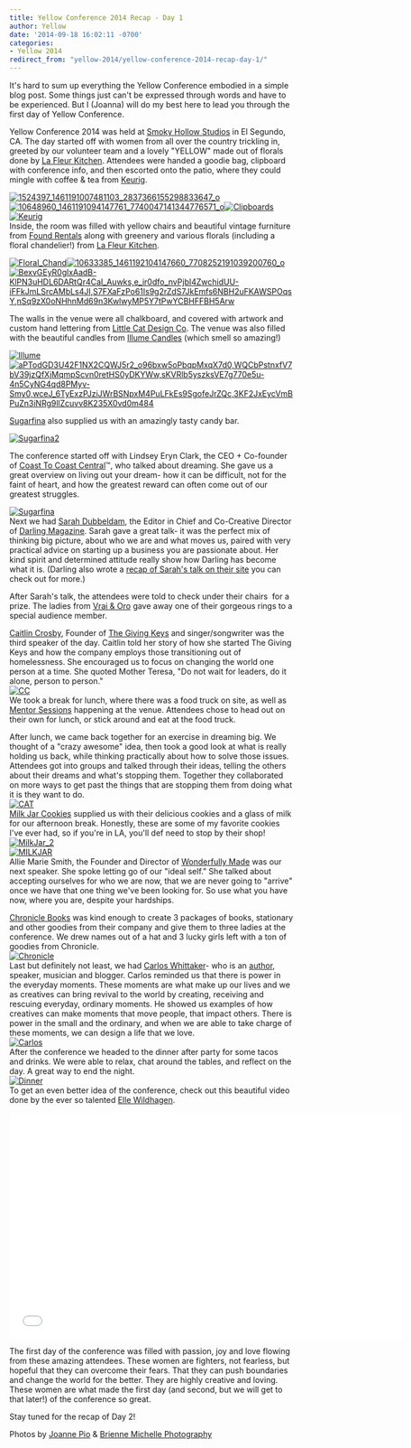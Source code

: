```yaml
---
title: Yellow Conference 2014 Recap - Day 1
author: Yellow
date: '2014-09-18 16:02:11 -0700'
categories:
- Yellow 2014
redirect_from: "yellow-2014/yellow-conference-2014-recap-day-1/"
---
```


It's hard to sum up everything the Yellow Conference embodied in a simple blog post. Some things just can't be expressed through words and have to be experienced. But I (Joanna) will do my best here to lead you through the first day of Yellow Conference.

Yellow Conference 2014 was held at [Smoky Hollow Studios](http://www.smokyhollowstudios.com/) in El Segundo, CA. The day started off with women from all over the country trickling in, greeted by our volunteer team and a lovely "YELLOW" made out of florals done by [La Fleur Kitchen](http://www.lafleurkitchen.com/). Attendees were handed a goodie bag, clipboard with conference info, and then escorted onto the patio, where they could mingle with coffee & tea from [Keurig](http://keurig.com/).

[![1524397_1461191007481103_2837366155298833647_o](https://yellow-blog-images.imgix.net/2014/09/1524397_1461191007481103_2837366155298833647_o.jpg)](https://yellow-blog-images.imgix.net/2014/09/1524397_1461191007481103_2837366155298833647_o.jpg) [![10648960_1461191094147761_7740047141344776571_o](https://yellow-blog-images.imgix.net/2014/09/10648960_1461191094147761_7740047141344776571_o.jpg)](https://yellow-blog-images.imgix.net/2014/09/10648960_1461191094147761_7740047141344776571_o.jpg)[![Clipboards](https://yellow-blog-images.imgix.net/2014/09/Clipboards.jpg)](https://yellow-blog-images.imgix.net/2014/09/Clipboards.jpg)[![Keurig](https://yellow-blog-images.imgix.net/2014/09/Keurig.jpg)](https://yellow-blog-images.imgix.net/2014/09/Keurig.jpg)  
Inside, the room was filled with yellow chairs and beautiful vintage furniture from [Found Rentals](http://www.foundrentals.com/) along with greenery and various florals (including a floral chandelier!) from [La Fleur Kitchen](http://www.lafleurkitchen.com/).

[![Floral_Chand](https://yellow-blog-images.imgix.net/2014/09/Floral_Chand.jpg)](https://yellow-blog-images.imgix.net/2014/09/Floral_Chand.jpg)[![10633385_1461192104147660_7708252191039200760_o](https://yellow-blog-images.imgix.net/2014/09/10633385_1461192104147660_7708252191039200760_o.jpg)](https://yellow-blog-images.imgix.net/2014/09/10633385_1461192104147660_7708252191039200760_o.jpg)[![BexvGEyR0glxAadB-KlPN3uHDL6DARtQr4CaI_Auwks,e_ir0dfo_nvPjbI4ZwchidUU-iFFkJmLSrcAMbLs4JI,S7FXaFzPo61Is9g2rZdS7JkEmfs6NBH2uFKAWSPOqsY,nSq9zX0oNHhnMd69n3KwlwyMP5Y7tPwYCBHFFBH5Arw](https://yellow-blog-images.imgix.net/2014/09/BexvGEyR0glxAadB-KlPN3uHDL6DARtQr4CaI_Auwkse_ir0dfo_nvPjbI4ZwchidUU-iFFkJmLSrcAMbLs4JIS7FXaFzPo61Is9g2rZdS7JkEmfs6NBH2uFKAWSPOqsYnSq9zX0oNHhnMd69n3KwlwyMP5Y7tPwYCBHFFBH5Arw.jpg)](https://yellow-blog-images.imgix.net/2014/09/BexvGEyR0glxAadB-KlPN3uHDL6DARtQr4CaI_Auwkse_ir0dfo_nvPjbI4ZwchidUU-iFFkJmLSrcAMbLs4JIS7FXaFzPo61Is9g2rZdS7JkEmfs6NBH2uFKAWSPOqsYnSq9zX0oNHhnMd69n3KwlwyMP5Y7tPwYCBHFFBH5Arw.jpg)

The walls in the venue were all chalkboard, and covered with artwork and custom hand lettering from [Little Cat Design Co](http://www.littlecatdesigncoblog.com/). The venue was also filled with the beautiful candles from [Illume Candles](http://www.illumecandles.com/) (which smell so amazing!)

[![Illume](https://yellow-blog-images.imgix.net/2014/09/Illume.jpg)](https://yellow-blog-images.imgix.net/2014/09/Illume.jpg)  
[![aPTodGD3U42F1NX2CQWJ5r2_o96bxw5oPbqpMxqX7d0,WQCbPstnxfV7bV39jzQfXjMqmpScvn0retHS0yDKYWw,sKVRlb5yszksVE7g770e5u-4n5CyNG4qd8PMyv-Smy0,wceJ_6TyExzPJziJWrBSNpxM4PuLFkEs9SgofeJrZQc,3KF2JxEycVmBPuZn3iNRg9llZcuvv8K235X0vd0m484](https://yellow-blog-images.imgix.net/2014/09/aPTodGD3U42F1NX2CQWJ5r2_o96bxw5oPbqpMxqX7d0WQCbPstnxfV7bV39jzQfXjMqmpScvn0retHS0yDKYWwsKVRlb5yszksVE7g770e5u-4n5CyNG4qd8PMyv-Smy0wceJ_6TyExzPJziJWrBSNpxM4PuLFkEs9SgofeJrZQc3KF2JxEycVmBPuZn3iNRg9llZcuvv8K235X0vd0m484.jpg)](https://yellow-blog-images.imgix.net/2014/09/aPTodGD3U42F1NX2CQWJ5r2_o96bxw5oPbqpMxqX7d0WQCbPstnxfV7bV39jzQfXjMqmpScvn0retHS0yDKYWwsKVRlb5yszksVE7g770e5u-4n5CyNG4qd8PMyv-Smy0wceJ_6TyExzPJziJWrBSNpxM4PuLFkEs9SgofeJrZQc3KF2JxEycVmBPuZn3iNRg9llZcuvv8K235X0vd0m484.jpg)

[Sugarfina](http://www.sugarfina.com/) also supplied us with an amazingly tasty candy bar.

[![Sugarfina2](https://yellow-blog-images.imgix.net/2014/09/Sugarfina2.jpg)](https://yellow-blog-images.imgix.net/2014/09/Sugarfina2.jpg)

The conference started off with Lindsey Eryn Clark, the CEO + Co-founder of [Coast To Coast Central](http://www.coasttocoastcentral.com/)™, who talked about dreaming. She gave us a great overview on living out your dream- how it can be difficult, not for the faint of heart, and how the greatest reward can often come out of our greatest struggles.

[![Sugarfina](https://yellow-blog-images.imgix.net/2014/09/Sugarfina.jpg)](https://yellow-blog-images.imgix.net/2014/09/Sugarfina.jpg)  
Next we had [Sarah Dubbeldam](http://darlingmagazine.org/), the Editor in Chief and Co-Creative Director of [Darling Magazine](http://darlingmagazine.org/). Sarah gave a great talk- it was the perfect mix of thinking big picture, about who we are and what moves us, paired with very practical advice on starting up a business you are passionate about. Her kind spirit and determined attitude really show how Darling has become what it is. (Darling also wrote a [recap of Sarah's talk on their site](http://darlingmagazine.org/yellow-conference-recap/?utm_content=buffer1d60f&utm_medium=social&utm_source=twitter.com&utm_campaign=buffer) you can check out for more.)

After Sarah's talk, the attendees were told to check under their chairs  for a prize. The ladies from [Vrai & Oro](http://vraiandoro.com/) gave away one of their gorgeous rings to a special audience member.

[Caitlin Crosby](http://caitlincrosby.com/), Founder of [The Giving Keys](http://www.thegivingkeys.com/) and singer/songwriter was the third speaker of the day. Caitlin told her story of how she started The Giving Keys and how the company employs those transitioning out of homelessness. She encouraged us to focus on changing the world one person at a time. She quoted Mother Teresa, "Do not wait for leaders, do it alone, person to person."  
[![CC](https://yellow-blog-images.imgix.net/2014/09/CC.jpg)](https://yellow-blog-images.imgix.net/2014/09/CC.jpg)  
We took a break for lunch, where there was a food truck on site, as well as [Mentor Sessions](http://yellowconference.com/mentor-sessions/) happening at the venue. Attendees chose to head out on their own for lunch, or stick around and eat at the food truck.

After lunch, we came back together for an exercise in dreaming big. We thought of a "crazy awesome" idea, then took a good look at what is really holding us back, while thinking practically about how to solve those issues. Attendees got into groups and talked through their ideas, telling the others about their dreams and what's stopping them. Together they collaborated on more ways to get past the things that are stopping them from doing what it is they want to do.  
[![CAT](https://yellow-blog-images.imgix.net/2014/09/CAT.jpg)](https://yellow-blog-images.imgix.net/2014/09/CAT.jpg)  
[Milk Jar Cookies](https://www.milkjarcookies.com/) supplied us with their delicious cookies and a glass of milk for our afternoon break. Honestly, these are some of my favorite cookies I've ever had, so if you're in LA, you'll def need to stop by their shop!  
[![MilkJar_2](https://yellow-blog-images.imgix.net/2014/09/MilkJar_2.jpg)](https://yellow-blog-images.imgix.net/2014/09/MilkJar_2.jpg)  
[![MILKJAR](https://yellow-blog-images.imgix.net/2014/09/MILKJAR.jpg)](https://yellow-blog-images.imgix.net/2014/09/MILKJAR.jpg)  
Allie Marie Smith, the Founder and Director of [Wonderfully Made](https://twitter.com/madewonderfully) was our next speaker. She spoke letting go of our "ideal self." She talked about accepting ourselves for who we are now, that we are never going to "arrive" once we have that one thing we've been looking for. So use what you have now, where you are, despite your hardships.

[Chronicle Books](http://www.chroniclebooks.com/) was kind enough to create 3 packages of books, stationary and other goodies from their company and give them to three ladies at the conference. We drew names out of a hat and 3 lucky girls left with a ton of goodies from Chronicle.  
[![Chronicle](https://yellow-blog-images.imgix.net/2014/09/Chronicle.jpg)](https://yellow-blog-images.imgix.net/2014/09/Chronicle.jpg)  
Last but definitely not least, we had [Carlos Whittaker](http://ragamuffinsoul.com/)- who is an [author](http://ragamuffinsoul.com/book/), speaker, musician and blogger. Carlos reminded us that there is power in the everyday moments. These moments are what make up our lives and we as creatives can bring revival to the world by creating, receiving and rescuing everyday, ordinary moments. He showed us examples of how creatives can make moments that move people, that impact others. There is power in the small and the ordinary, and when we are able to take charge of these moments, we can design a life that we love.  
[![Carlos](https://yellow-blog-images.imgix.net/2014/09/Carlos.jpg)](https://yellow-blog-images.imgix.net/2014/09/Carlos.jpg)  
After the conference we headed to the dinner after party for some tacos and drinks. We were able to relax, chat around the tables, and reflect on the day. A great way to end the night.  
[![Dinner](https://yellow-blog-images.imgix.net/2014/09/Dinner.jpg)](https://yellow-blog-images.imgix.net/2014/09/Dinner.jpg)  
To get an even better idea of the conference, check out this beautiful video done by the ever so talented [Elle Wildhagen](http://ellenwildhagen.com/).

<iframe src="//player.vimeo.com/video/105934806" width="700" height="400" frameborder="0" allowfullscreen="allowfullscreen"></iframe>

The first day of the conference was filled with passion, joy and love flowing from these amazing attendees. These women are fighters, not fearless, but hopeful that they can overcome their fears. That they can push boundaries and change the world for the better. They are highly creative and loving. These women are what made the first day (and second, but we will get to that later!) of the conference so great.

Stay tuned for the recap of Day 2!

Photos by [Joanne Pio](http://www.joannepio.com/) & [Brienne Michelle Photography](http://www.briennemichelle.com/)

